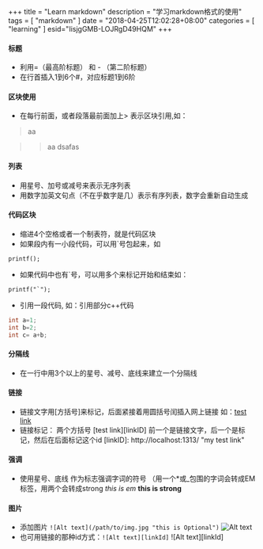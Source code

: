 +++
title = "Learn markdown"
description = "学习markdown格式的使用"
tags = [
    "markdown"
]
date = "2018-04-25T12:02:28+08:00"
categories = [
    "learning"
]
esid="IisjgGMB-LOJRgD49HQM"
+++
#### 标题
* 利用=（最高阶标题） 和 - （第二阶标题）
* 在行首插入1到6个#，对应标题1到6阶

#### 区块使用
* 在每行前面，或者段落最前面加上> 表示区块引用,如：

> aa

>> aa dsafas

#### 列表
* 用星号、加号或减号来表示无序列表
* 用数字加英文句点（不在乎数字是几）表示有序列表，数字会重新自动生成

#### 代码区块
* 缩进4个空格或者一个制表符，就是代码区块
* 如果段内有一小段代码，可以用\`号包起来，如 

```
printf();
```

* 如果代码中也有\`号，可以用多个来标记开始和结束如： 

``` 
printf("`");
```

* 引用一段代码, 如：引用部分c++代码

``` c++
int a=1;
int b=2;
int c= a+b;
```

#### 分隔线
* 在一行中用3个以上的星号、减号、底线来建立一个分隔线

#### 链接
* 链接文字用[方括号]来标记，后面紧接着用圆括号闰插入网上链接 如：[test link](http://localhost:1313/)
* 链接标记： 两个方括号 [test link][linkID]  前一个是链接文字，后一个是标记，然后在后面标记这个id
[linkID]: http://localhost:1313/  "my test link"

#### 强调
* 使用星号、底线 作为标志强调字词的符号 （用一个*或_包围的字词会转成EM标签，用两个会转成strong
*this is em*  **this is strong**

#### 图片
* 添加图片 `![Alt text](/path/to/img.jpg "this is Optional")` ![Alt text](/path/to/img.jpg "this is Optional")
* 也可用链接的那种id方式：`![Alt text][linkId]` ![Alt text][linkId]
